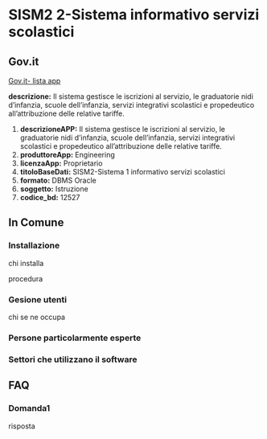 # SISM2 2-Sistema informativo servizi scolastici

## Gov.it

[Gov.it- lista app](http://basidati.agid.gov.it/catalogo/amm?code=c_a944)

**descrizione:** Il sistema gestisce le iscrizioni al servizio, le graduatorie nidi d’infanzia, scuole dell’infanzia, servizi integrativi scolastici e propedeutico all’attribuzione delle relative tariffe.

1. **descrizioneAPP:** Il sistema gestisce le iscrizioni al servizio, le graduatorie nidi d’infanzia, scuole dell’infanzia, servizi integrativi scolastici e propedeutico all’attribuzione delle relative tariffe.
2. **produttoreApp:** Engineering
3. **licenzaApp:** Proprietario
4. **titoloBaseDati:** SISM2-Sistema 1 informativo servizi scolastici
5. **formato:** DBMS Oracle
6. **soggetto:** Istruzione
7. **codice_bd:** 12527

## In Comune

### Installazione

chi installa

procedura

### Gesione utenti

chi se ne occupa

### Persone particolarmente esperte

### Settori che utilizzano il software

## FAQ

### Domanda1

risposta
